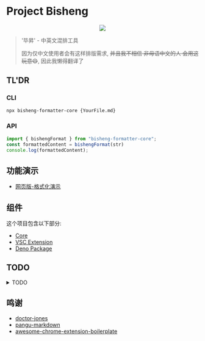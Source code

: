
# Project Bisheng
<div align=center><img src="./assets/logo.png"/></div>

> '毕昇' - 中英文混排工具
>  
> 因为仅中文使用者会有这样排版需求, ~~并且我不相信 非母语中文的人 会用这玩意😄~~, 因此我懒得翻译了


## TL'DR

### CLI

```sh
npx bisheng-formatter-core {YourFile.md}
```

### API

```js
import { bishengFormat } from "bisheng-formatter-core";
const formattedContent = bishengFormat(str)
console.log(formattedContent);
```

## 功能演示

* [网页版-格式化演示](https://project-bisheng.vercel.app/)

## 组件

这个项目包含以下部分:

* [Core](https://github.com/szhshp/ProjectBisheng/tree/main/core)
* [VSC Extension](https://github.com/szhshp/ProjectBisheng/tree/main/vscode-extension)
* [Deno Package](https://github.com/szhshp/ProjectBisheng/tree/main/deno)

## TODO

<details>
<summary>TODO</summary>

* Common
  * [x] Main Readme
  * [x] .gitignore
  * [x] Logo
* Core & NPM
  * Node
    * [x] Option Page
    + [x] 繁体支持
    + [x] 符号与英文之间添加空格 (可选)
    + [ ] 支持英文符号替换后添加更多空格
  + NPM
    + [x] NPM Release
    + [x] NPM Release Ignore
+ Deno (Experimental)
  + [x] Main Feature
* VSC Extension
  + [x] Release VSC Market
  + [x] Ext Icon
  + [x] Hotkey
    - [ ] ~~Format on save~~
  + [x] Options
  + [x] Format Selected
  + [ ] Mac VSC Compatibility
* Web Version 
  + [ ] ~~Format on save~~
  + [ ] Options
* Chrome Extension
  + [x] Format on tab open
  + [x] Core Feature
  + [x] Configuration
    - [x] Sync Config
    - [x] Optional `font-family` 
  + [x] Logo
  + [x] Activate on load
  + [ ] Whitelist & Black List
  + [ ] Version Desc
  + [x] ReadMe
  + [ ] Release
    - [ ] Build Alpha
    - [ ] ~~Release to Google~~

</details>

## 鸣谢

* [doctor-jones](https://github.com/Leopoldthecoder/doctor-jones)
* [pangu-markdown](https://github.com/xlthu/pangu-markdown)
* [awesome-chrome-extension-boilerplate](https://github.com/tjx666/awesome-chrome-extension-boilerplate)
